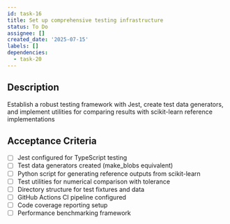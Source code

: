 ```yaml
---
id: task-16
title: Set up comprehensive testing infrastructure
status: To Do
assignee: []
created_date: '2025-07-15'
labels: []
dependencies:
  - task-20
---
```


## Description

Establish a robust testing framework with Jest, create test data generators, and implement utilities for comparing results with scikit-learn reference implementations

## Acceptance Criteria

- [ ] Jest configured for TypeScript testing
- [ ] Test data generators created (make_blobs equivalent)
- [ ] Python script for generating reference outputs from scikit-learn
- [ ] Test utilities for numerical comparison with tolerance
- [ ] Directory structure for test fixtures and data
- [ ] GitHub Actions CI pipeline configured
- [ ] Code coverage reporting setup
- [ ] Performance benchmarking framework
